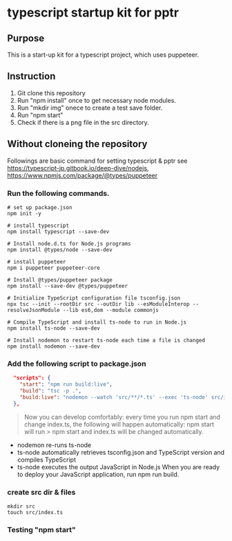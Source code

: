 # typescript startup kit for pptr

## Purpose

This is a start-up kit for a typescript project, which uses puppeteer.

## Instruction

1. Git clone this repository
2. Run "npm install" once to get necessary node modules.
3. Run "mkdir img" onece to create a test save folder.
4. Run "npm start"
5. Check if there is a png file in the src directory.

## Without cloneing the repository

Followings are basic command for setting typescript & pptr
see https://typescript-jp.gitbook.io/deep-dive/nodejs, https://www.npmjs.com/package/@types/puppeteer

### Run the following commands.

```shell
# set up package.json
npm init -y

# install typescript
npm install typescript --save-dev

# Install node.d.ts for Node.js programs
npm install @types/node --save-dev

# install puppeteer
npm i puppeteer puppeteer-core

# Install @types/puppeteer package
npm install --save-dev @types/puppeteer

# Initialize TypeScript configuration file tsconfig.json
npx tsc --init --rootDir src --outDir lib --esModuleInterop --resolveJsonModule --lib es6,dom --module commonjs

# Compile TypeScript and install ts-node to run in Node.js
npm install ts-node --save-dev

# Install nodemon to restart ts-node each time a file is changed
npm install nodemon --save-dev
```

### Add the following script to package.json

```package.json
  "scripts": {
    "start": "npm run build:live",
    "build": "tsc -p .",
    "build:live": "nodemon --watch 'src/**/*.ts' --exec 'ts-node' src/index.ts"
  },
```

> Now you can develop comfortably:
> every time you run npm start and change index.ts, the following will happen automatically: npm start will run > npm start and index.ts will be changed automatically.

- nodemon re-runs ts-node
- ts-node automatically retrieves tsconfig.json and TypeScript version and compiles TypeScript
- ts-node executes the output JavaScript in Node.js
  When you are ready to deploy your JavaScript application, run npm run build.

### create src dir & files

```shell
mkdir src
touch src/index.ts
```

### Testing "npm start"
